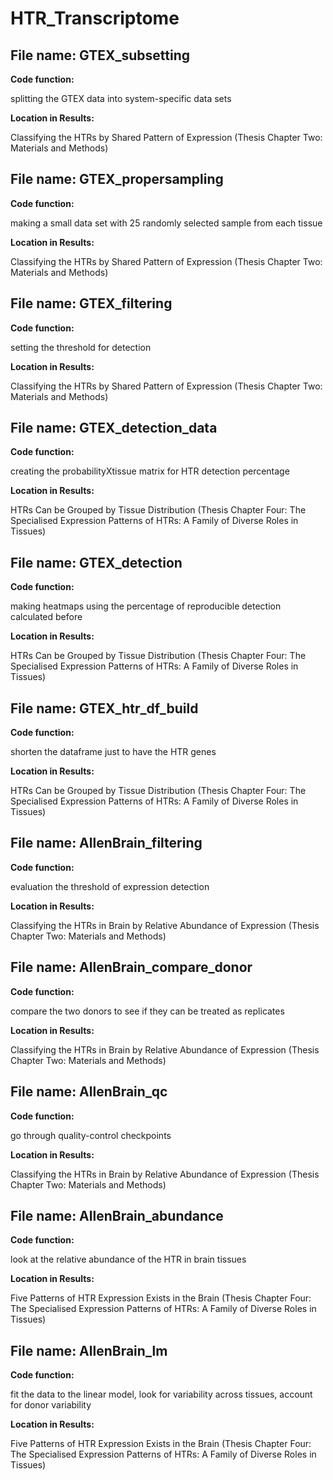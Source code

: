 # HTR_Transcriptome

## File name: GTEX_subsetting

**Code function:**

splitting the GTEX data into system-specific data sets

**Location in Results:**

Classifying the HTRs by Shared Pattern of Expression (Thesis Chapter Two: Materials and Methods)

## File name: GTEX_propersampling

**Code function:**

making a small data set with 25 randomly selected sample from each tissue 

**Location in Results:**

Classifying the HTRs by Shared Pattern of Expression (Thesis Chapter Two: Materials and Methods)

## File name: GTEX_filtering

**Code function:**

setting the threshold for detection  

**Location in Results:**

Classifying the HTRs by Shared Pattern of Expression (Thesis Chapter Two: Materials and Methods)

## File name: GTEX_detection_data

**Code function:**

creating the probabilityXtissue matrix for HTR detection percentage  

**Location in Results:**

HTRs Can be Grouped by Tissue Distribution (Thesis Chapter Four: The Specialised Expression Patterns of HTRs: A Family of Diverse Roles in Tissues)

## File name: GTEX_detection

**Code function:**

making heatmaps using the percentage of reproducible detection calculated before  

**Location in Results:**

HTRs Can be Grouped by Tissue Distribution (Thesis Chapter Four: The Specialised Expression Patterns of HTRs: A Family of Diverse Roles in Tissues)

## File name: GTEX_htr_df_build

**Code function:**

shorten the dataframe just to have the HTR genes  

**Location in Results:**

HTRs Can be Grouped by Tissue Distribution (Thesis Chapter Four: The Specialised Expression Patterns of HTRs: A Family of Diverse Roles in Tissues)

## File name: AllenBrain_filtering

**Code function:**

evaluation the threshold of expression detection 

**Location in Results:**

Classifying the HTRs in Brain by Relative Abundance of Expression (Thesis Chapter Two: Materials and Methods)

## File name: AllenBrain_compare_donor

**Code function:**

compare the two donors to see if they can be treated as replicates 

**Location in Results:**

Classifying the HTRs in Brain by Relative Abundance of Expression (Thesis Chapter Two: Materials and Methods)

## File name: AllenBrain_qc

**Code function:**

go through quality-control checkpoints

**Location in Results:**

Classifying the HTRs in Brain by Relative Abundance of Expression (Thesis Chapter Two: Materials and Methods)

## File name: AllenBrain_abundance

**Code function:**

look at the relative abundance of the HTR in brain tissues

**Location in Results:**

Five Patterns of HTR Expression Exists in the Brain (Thesis Chapter Four: The Specialised Expression Patterns of HTRs: A Family of Diverse Roles in Tissues)

## File name: AllenBrain_lm

**Code function:**

fit the data to the linear model, look for variability across tissues, account for donor variability 

**Location in Results:**

Five Patterns of HTR Expression Exists in the Brain (Thesis Chapter Four: The Specialised Expression Patterns of HTRs: A Family of Diverse Roles in Tissues)

